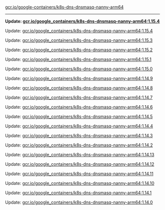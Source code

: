 [gcr.io/google-containers/k8s-dns-dnsmasq-nanny-arm64](https://hub.docker.com/r/cruse/k8s-dns-dnsmasq-nanny-arm64/tags/) 

----
**Update: [gcr.io/google_containers/k8s-dns-dnsmasq-nanny-arm64:1.15.4](https://hub.docker.com/r/cruse/k8s-dns-dnsmasq-nanny-arm64/tags/)**

Update: [gcr.io/google_containers/k8s-dns-dnsmasq-nanny-arm64:1.15.4](https://hub.docker.com/r/cruse/k8s-dns-dnsmasq-nanny-arm64/tags/)

Update: [gcr.io/google_containers/k8s-dns-dnsmasq-nanny-arm64:1.15.3](https://hub.docker.com/r/cruse/k8s-dns-dnsmasq-nanny-arm64/tags/)

Update: [gcr.io/google_containers/k8s-dns-dnsmasq-nanny-arm64:1.15.2](https://hub.docker.com/r/cruse/k8s-dns-dnsmasq-nanny-arm64/tags/)

Update: [gcr.io/google_containers/k8s-dns-dnsmasq-nanny-arm64:1.15.1](https://hub.docker.com/r/cruse/k8s-dns-dnsmasq-nanny-arm64/tags/)

Update: [gcr.io/google_containers/k8s-dns-dnsmasq-nanny-arm64:1.15.0](https://hub.docker.com/r/cruse/k8s-dns-dnsmasq-nanny-arm64/tags/)

Update: [gcr.io/google_containers/k8s-dns-dnsmasq-nanny-arm64:1.14.9](https://hub.docker.com/r/cruse/k8s-dns-dnsmasq-nanny-arm64/tags/)

Update: [gcr.io/google_containers/k8s-dns-dnsmasq-nanny-arm64:1.14.8](https://hub.docker.com/r/cruse/k8s-dns-dnsmasq-nanny-arm64/tags/)

Update: [gcr.io/google_containers/k8s-dns-dnsmasq-nanny-arm64:1.14.7](https://hub.docker.com/r/cruse/k8s-dns-dnsmasq-nanny-arm64/tags/)

Update: [gcr.io/google_containers/k8s-dns-dnsmasq-nanny-arm64:1.14.6](https://hub.docker.com/r/cruse/k8s-dns-dnsmasq-nanny-arm64/tags/)

Update: [gcr.io/google_containers/k8s-dns-dnsmasq-nanny-arm64:1.14.5](https://hub.docker.com/r/cruse/k8s-dns-dnsmasq-nanny-arm64/tags/)

Update: [gcr.io/google_containers/k8s-dns-dnsmasq-nanny-arm64:1.14.4](https://hub.docker.com/r/cruse/k8s-dns-dnsmasq-nanny-arm64/tags/)

Update: [gcr.io/google_containers/k8s-dns-dnsmasq-nanny-arm64:1.14.3](https://hub.docker.com/r/cruse/k8s-dns-dnsmasq-nanny-arm64/tags/)

Update: [gcr.io/google_containers/k8s-dns-dnsmasq-nanny-arm64:1.14.2](https://hub.docker.com/r/cruse/k8s-dns-dnsmasq-nanny-arm64/tags/)

Update: [gcr.io/google_containers/k8s-dns-dnsmasq-nanny-arm64:1.14.13](https://hub.docker.com/r/cruse/k8s-dns-dnsmasq-nanny-arm64/tags/)

Update: [gcr.io/google_containers/k8s-dns-dnsmasq-nanny-arm64:1.14.12](https://hub.docker.com/r/cruse/k8s-dns-dnsmasq-nanny-arm64/tags/)

Update: [gcr.io/google_containers/k8s-dns-dnsmasq-nanny-arm64:1.14.11](https://hub.docker.com/r/cruse/k8s-dns-dnsmasq-nanny-arm64/tags/)

Update: [gcr.io/google_containers/k8s-dns-dnsmasq-nanny-arm64:1.14.10](https://hub.docker.com/r/cruse/k8s-dns-dnsmasq-nanny-arm64/tags/)

Update: [gcr.io/google_containers/k8s-dns-dnsmasq-nanny-arm64:1.14.1](https://hub.docker.com/r/cruse/k8s-dns-dnsmasq-nanny-arm64/tags/)

Update: [gcr.io/google_containers/k8s-dns-dnsmasq-nanny-arm64:1.14.0](https://hub.docker.com/r/cruse/k8s-dns-dnsmasq-nanny-arm64/tags/)

